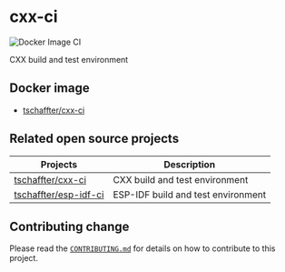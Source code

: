 # cxx-ci

![Docker Image CI](https://github.com/tschaffter/cxx-ci/workflows/Docker%20Image%20CI/badge.svg)

CXX build and test environment

## Docker image

- [tschaffter/cxx-ci](https://hub.docker.com/repository/docker/tschaffter/cxx-ci)

## Related open source projects

Projects | Description
----------|--------------|
[tschaffter/cxx-ci](https://github.com/tschaffter/cxx-ci.git) | CXX build and test environment
[tschaffter/esp-idf-ci](https://github.com/tschaffter/esp-idf-ci.git) | ESP-IDF build and test environment

## Contributing change

Please read the [`CONTRIBUTING.md`](CONTRIBUTING.md) for details on how to contribute to this project.
